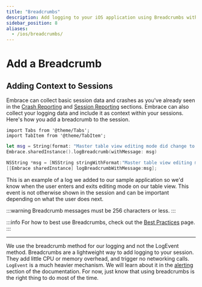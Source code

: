 ```yaml
---
title: "Breadcrumbs"
description: Add logging to your iOS application using Breadcrumbs with the Embrace SDK
sidebar_position: 8
aliases:
  - /ios/breadcrumbs/
---
```


# Add a Breadcrumb

## Adding Context to Sessions

Embrace can collect basic session data and crashes as you've already seen in the [Crash Reporting](/ios/integration/crash-report/) and [Session Reporting](/ios/integration/session-reporting/) sections.
Embrace can also collect your logging data and include it as context within your sessions. 
Here's how you add a breadcrumb to the session.

```mdx-code-block
import Tabs from '@theme/Tabs';
import TabItem from '@theme/TabItem';
```

<Tabs groupId="ios-language" queryString="ios-language">
<TabItem value="swift" label="Swift">

```swift
let msg = String(format: "Master table view editing mode did change to: \(editing), animated: \(animated)")
Embrace.sharedInstance().logBreadcrumb(withMessage: msg)
```

</TabItem>

<TabItem value="objectivec" label="Objective-C">

```objectivec
NSString *msg = [NSString stringWithFormat:"Master table view editing mode did change to: %@, animated: %@", editing, animated];
[[Embrace sharedInstance] logBreadcrumbWithMessage:msg];
```

</TabItem>

</Tabs>

This is an example of a log we added to our sample application so we'd know when the user enters and exits editing mode on our table view.
This event is not otherwise shown in the session and can be important depending on what the user does next.

:::warning
Breadcrumb messages must be 256 characters or less.
:::

:::info
For how to best use Breadcrumbs, check out the [Best Practices](/best-practices/breadcrumbs/) page. 
:::
 
---

We use the breadcrumb method for our logging and not the LogEvent method.
Breadcrumbs are a lightweight way to add logging to your session. They add little CPU or memory overhead, and trigger no networking calls.
`LogEvent` is a much heavier mechanism. We will learn about it in the [alerting](/ios/integration/log-message-api) section of the documentation.
For now, just know that using breadcrumbs is the right thing to do most of the time.
